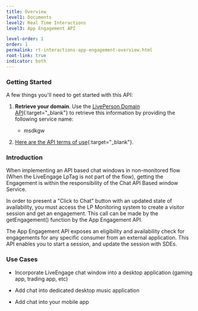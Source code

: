 ```yaml
---
title: Overview
level1: Documents
level2: Real Time Interactions
level3: App Engagement API

level-order: 1
order: 1
permalink: rt-interactions-app-engagement-overview.html
root-link: true
indicator: both
---
```

### Getting Started

A few things you'll need to get started with this API:

1. **Retrieve your domain**. Use the [LivePerson Domain API](agent-domain-domain-api.html){:target="_blank"} to retrieve this information by providing the following service name:

	* msdkgw

2. [Here are the API terms of use](https://www.liveperson.com/policies/terms-of-use){:target="_blank"}.

### Introduction

When implementing an API based chat windows in non-monitored flow (When the LiveEngage LpTag is not part of the flow), getting the Engagement is within the responsibility of the Chat API Based window Service.

In order to present a "Click to Chat" button with an updated state of availability, you must access the LP Monitoring system to create a visitor session and get an engagement. This call can be made by the getEngagement() function by the App Engagement API.

The App Engagement API exposes an eligibility and availability check for engagements for any specific consumer from an external application. This API enables you to start a session, and update the session with SDEs.

### Use Cases

* Incorporate LiveEngage chat window into a desktop application (gaming app, trading app, etc)

* Add chat into dedicated desktop music application

* Add chat into your mobile app

